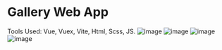 # Gallery Web App
Tools Used: Vue, Vuex, Vite, Html, Scss, JS.
![image](https://github.com/Kanat000/Gallery_Web_App/assets/81953174/45f2968f-0ab5-4275-95b7-48898fd116e6)
![image](https://github.com/Kanat000/Gallery_Web_App/assets/81953174/67b61213-9b86-44a4-ae9e-6b228ae555a3)
![image](https://github.com/Kanat000/Gallery_Web_App/assets/81953174/cbd3f7d9-8ea0-4659-a119-cd29eeca8b66)
![image](https://github.com/Kanat000/Gallery_Web_App/assets/81953174/38245bb5-a0e1-49d9-b2d1-9ff50e65e749)
